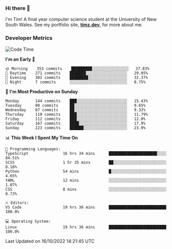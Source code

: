 ### Hi there 👋

I'm Tim! A final year computer science student at the University of New South
Wales. See my portfolio site, <strong><a href="https://timz.dev">timz.dev</a></strong>,
for more about me.

### Developer Metrics

<!-- [![Top Languages](https://github-readme-stats.vercel.app/api/wakatime?username=Tymotex&langs_count=5&custom_title=Top%205%20Languages&hide=Other&theme=material-palenight)](https://github.com/anuraghazra/github-readme-stats) -->

<!--START_SECTION:waka-->
![Code Time](http://img.shields.io/badge/Code%20Time-1%2C094%20hrs%2055%20mins-blue)

**I'm an Early 🐤** 

```text
🌞 Morning    353 commits    █████████░░░░░░░░░░░░░░░░   37.83% 
🌆 Daytime    271 commits    ███████░░░░░░░░░░░░░░░░░░   29.05% 
🌃 Evening    302 commits    ████████░░░░░░░░░░░░░░░░░   32.37% 
🌙 Night      7 commits      ░░░░░░░░░░░░░░░░░░░░░░░░░   0.75%

```
📅 **I'm Most Productive on Sunday** 

```text
Monday       144 commits    ███░░░░░░░░░░░░░░░░░░░░░░   15.43% 
Tuesday      90 commits     ██░░░░░░░░░░░░░░░░░░░░░░░   9.65% 
Wednesday    87 commits     ██░░░░░░░░░░░░░░░░░░░░░░░   9.32% 
Thursday     110 commits    ███░░░░░░░░░░░░░░░░░░░░░░   11.79% 
Friday       112 commits    ███░░░░░░░░░░░░░░░░░░░░░░   12.0% 
Saturday     167 commits    ████░░░░░░░░░░░░░░░░░░░░░   17.9% 
Sunday       223 commits    ██████░░░░░░░░░░░░░░░░░░░   23.9%

```


📊 **This Week I Spent My Time On** 

```text
💬 Programming Languages: 
TypeScript               16 hrs 34 mins      █████████████████████░░░░   84.51% 
SCSS                     1 hr 35 mins        ██░░░░░░░░░░░░░░░░░░░░░░░   8.16% 
Python                   54 mins             █░░░░░░░░░░░░░░░░░░░░░░░░   4.65% 
YAML                     12 mins             ░░░░░░░░░░░░░░░░░░░░░░░░░   1.07% 
CSS                      8 mins              ░░░░░░░░░░░░░░░░░░░░░░░░░   0.73%

🔥 Editors: 
VS Code                  19 hrs 36 mins      █████████████████████████   100.0%

💻 Operating System: 
Linux                    19 hrs 36 mins      █████████████████████████   100.0%

```


 Last Updated on 16/10/2022 14:21:45 UTC
<!--END_SECTION:waka-->

<!-- [![Tymotex's GitHub stats](https://github-readme-stats.vercel.app/api?username=Tymotex)](https://github.com/anuraghazra/github-readme-stats) -->
